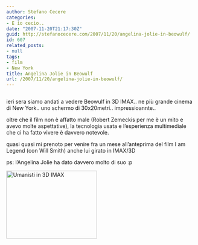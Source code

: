 ```yaml
---
author: Stefano Cecere
categories:
- E io cecio..
date: "2007-11-20T21:17:30Z"
guid: http://stefanocecere.com/2007/11/20/angelina-jolie-in-beowulf/
id: 607
related_posts:
- null
tags:
- film
- New York
title: Angelina Jolie in Beowulf
url: /2007/11/20/angelina-jolie-in-beowulf/
---
```


<div>
  <a href="http://www.flickr.com/photos/krur/2050101767/" title="photo sharing"><img src="http://farm3.static.flickr.com/2184/2050101767_33514f6aa2.jpg" alt="" /></a>
</div>

ieri sera siamo andati a vedere Beowulf in 3D IMAX.. ne più grande cinema di New York.. uno schermo di 30x20metri.. impressioannte..

oltre che il film non è affatto male (Robert Zemeckis per me è un mito e avevo molte aspettative), la tecnologia usata e l&#8217;esperienza multimediale che ci ha fatto vivere è davvero notevole.

quasi quasi mi prenoto per venire fra un mese all&#8217;anteprima del film I am Legend (con Will Smith) anche lui girato in IMAX/3D

ps: l&#8217;Angelina Jolie ha dato davvero molto di suo :p 

<img src="http://farm3.static.flickr.com/2207/2050885610_a7533cb589_m.jpg" width="240" height="180" alt="Umanisti in 3D IMAX" />